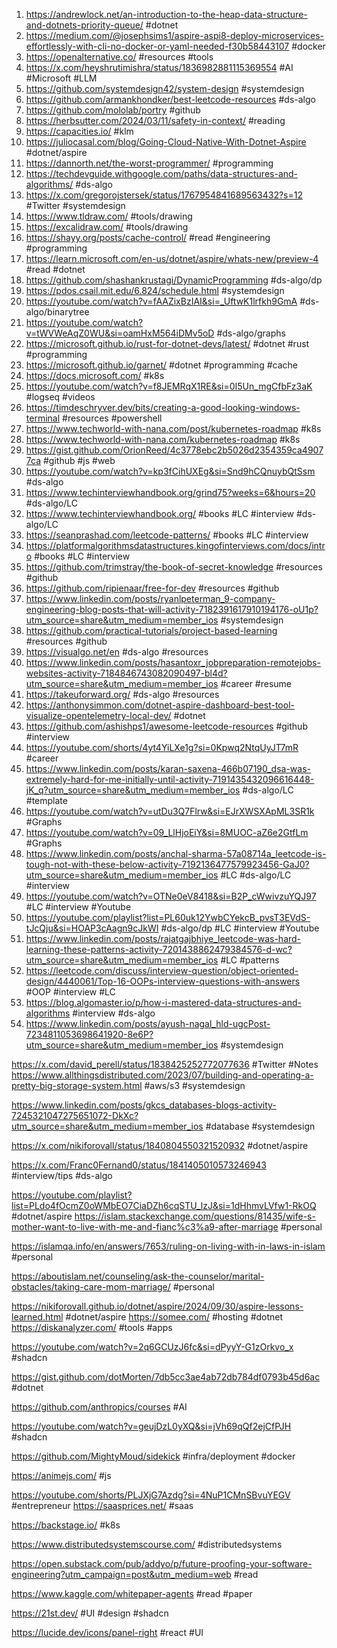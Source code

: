 1. https://andrewlock.net/an-introduction-to-the-heap-data-structure-and-dotnets-priority-queue/ #dotnet
2. https://medium.com/@josephsims1/aspire-aspi8-deploy-microservices-effortlessly-with-cli-no-docker-or-yaml-needed-f30b58443107 #docker 
3. https://openalternative.co/ #resources #tools
4. https://x.com/heyshrutimishra/status/1836982881115369554 #AI #Microsoft #LLM
5. https://github.com/systemdesign42/system-design #systemdesign
6. https://github.com/armankhondker/best-leetcode-resources #ds-algo
7. https://github.com/mololab/portry #github
8. https://herbsutter.com/2024/03/11/safety-in-context/ #reading
9. https://capacities.io/ #klm
10. https://juliocasal.com/blog/Going-Cloud-Native-With-Dotnet-Aspire #dotnet/aspire
11. https://dannorth.net/the-worst-programmer/ #programming
12. https://techdevguide.withgoogle.com/paths/data-structures-and-algorithms/ #ds-algo 
13. https://x.com/gregorojstersek/status/1767954841689563432?s=12 #Twitter #systemdesign 
14. https://www.tldraw.com/ #tools/drawing
15. https://excalidraw.com/  #tools/drawing
16. https://shayy.org/posts/cache-control/ #read #engineering #programming
17. https://learn.microsoft.com/en-us/dotnet/aspire/whats-new/preview-4 #read #dotnet
18. https://github.com/shashankrustagi/DynamicProgramming #ds-algo/dp
19. https://pdos.csail.mit.edu/6.824/schedule.html #systemdesign
20. https://youtube.com/watch?v=fAAZixBzIAI&si=_UftwK1lrfkh9GmA #ds-algo/binarytree 
21. https://youtube.com/watch?v=tWVWeAqZ0WU&si=oamHxM564iDMv5oD #ds-algo/graphs
22. https://microsoft.github.io/rust-for-dotnet-devs/latest/ #dotnet #rust #programming
23. https://microsoft.github.io/garnet/ #dotnet #programming #cache
24. https://docs.microsoft.com/ #k8s
25. https://youtube.com/watch?v=f8JEMRqX1RE&si=0I5Un_mgCfbFz3aK #logseq #videos
26. https://timdeschryver.dev/bits/creating-a-good-looking-windows-terminal #resources #powershell
27. https://www.techworld-with-nana.com/post/kubernetes-roadmap #k8s
28. https://www.techworld-with-nana.com/kubernetes-roadmap #k8s
29. https://gist.github.com/OrionReed/4c3778ebc2b5026d2354359ca49077ca #github #js #web
30. https://youtube.com/watch?v=kp3fCihUXEg&si=Snd9hCQnuybQtSsm #ds-algo 
31. https://www.techinterviewhandbook.org/grind75?weeks=6&hours=20 #ds-algo/LC 
32. https://www.techinterviewhandbook.org/ #books #LC #interview #ds-algo/LC 
33. https://seanprashad.com/leetcode-patterns/ #books #LC #interview
34. https://platformalgorithmsdatastructures.kingofinterviews.com/docs/intro #books #LC #interview
35. https://github.com/trimstray/the-book-of-secret-knowledge #resources #github
36. https://github.com/ripienaar/free-for-dev #resources #github 
37. https://www.linkedin.com/posts/ryanlpeterman_9-company-engineering-blog-posts-that-will-activity-7182391617910194176-oU1p?utm_source=share&utm_medium=member_ios #systemdesign
38. https://github.com/practical-tutorials/project-based-learning #resources #github
39. https://visualgo.net/en #ds-algo #resources
40. https://www.linkedin.com/posts/hasantoxr_jobpreparation-remotejobs-websites-activity-7184846743082090497-bl4d?utm_source=share&utm_medium=member_ios #career #resume
41. https://takeuforward.org/ #ds-algo #resources
42. https://anthonysimmon.com/dotnet-aspire-dashboard-best-tool-visualize-opentelemetry-local-dev/ #dotnet
43. https://github.com/ashishps1/awesome-leetcode-resources #github #interview 
44. https://youtube.com/shorts/4yt4YiLXe1g?si=0Kpwq2NtqUyJT7mR #career 
45. https://www.linkedin.com/posts/karan-saxena-466b07190_dsa-was-extremely-hard-for-me-initially-until-activity-7191435432096616448-jK_q?utm_source=share&utm_medium=member_ios #ds-algo/LC  #template 
46. https://youtube.com/watch?v=utDu3Q7Flrw&si=EJrXWSXApML3SR1k #Graphs 
47. https://youtube.com/watch?v=09_LlHjoEiY&si=8MUOC-aZ6e2GtfLm #Graphs 
48. https://www.linkedin.com/posts/anchal-sharma-57a08714a_leetcode-is-tough-not-with-these-below-activity-7192136477579923456-GaJ0?utm_source=share&utm_medium=member_ios #LC #ds-algo/LC  #interview 
49. https://youtube.com/watch?v=OTNe0eV8418&si=B2P_cWwivzuYQJ97 #LC #interview #Youtube 
50. https://youtube.com/playlist?list=PL60uk12YwbCYekcB_pvsT3EVdS-tJcQju&si=HOAP3cAagn9cJkWI #ds-algo/dp  #LC #interview #Youtube
51. https://www.linkedin.com/posts/rajatgajbhiye_leetcode-was-hard-learning-these-patterns-activity-7201438862479384576-d-wc?utm_source=share&utm_medium=member_ios #LC #patterns
52. https://leetcode.com/discuss/interview-question/object-oriented-design/4440061/Top-16-OOPs-interview-questions-with-answers #OOP #interview #LC
53. https://blog.algomaster.io/p/how-i-mastered-data-structures-and-algorithms #interview #ds-algo 
54. https://www.linkedin.com/posts/ayush-nagal_hld-ugcPost-7234811053698641920-8e6P?utm_source=share&utm_medium=member_ios #systemdesign

https://x.com/david_perell/status/1838425252772077636 #Twitter #Notes 
https://www.allthingsdistributed.com/2023/07/building-and-operating-a-pretty-big-storage-system.html #aws/s3 #systemdesign 

https://www.linkedin.com/posts/gkcs_databases-blogs-activity-7245321047275651072-DkXc?utm_source=share&utm_medium=member_ios #database #systemdesign 

https://x.com/nikiforovall/status/1840804550321520932 #dotnet/aspire 

https://x.com/Franc0Fernand0/status/1841405010573246943 #interview/tips #ds-algo 

https://youtube.com/playlist?list=PLdo4fOcmZ0oWMbEO7CiaDZh6cqSTU_lzJ&si=1dHhmvLVfw1-RkOQ #dotnet/aspire 
https://islam.stackexchange.com/questions/81435/wife-s-mother-want-to-live-with-me-and-fianc%c3%a9-after-marriage #personal


https://islamqa.info/en/answers/7653/ruling-on-living-with-in-laws-in-islam #personal 

https://aboutislam.net/counseling/ask-the-counselor/marital-obstacles/taking-care-mom-marriage/ #personal 

https://nikiforovall.github.io/dotnet/aspire/2024/09/30/aspire-lessons-learned.html #dotnet/aspire 
https://somee.com/ #hosting #dotnet 
https://diskanalyzer.com/ #tools #apps




https://youtube.com/watch?v=2q6GCUzJ6fc&si=dPyyY-G1zOrkvo_x #shadcn

https://gist.github.com/dotMorten/7db5cc3ae4ab72db784df0793b45d6ac #dotnet 


https://github.com/anthropics/courses #AI 


https://youtube.com/watch?v=geujDzL0yXQ&si=jVh69qQf2ejCfPJH #shadcn 

https://github.com/MightyMoud/sidekick #infra/deployment #docker 

https://animejs.com/ #js 

https://youtube.com/shorts/PLJXjG7Azdg?si=4NuP1CMnSBvuYEGV #entrepreneur
https://saasprices.net/ #saas 

https://backstage.io/ #k8s 


https://www.distributedsystemscourse.com/ #distributedsystems

https://open.substack.com/pub/addyo/p/future-proofing-your-software-engineering?utm_campaign=post&utm_medium=web #read 

https://www.kaggle.com/whitepaper-agents #read #paper

https://21st.dev/ #UI #design #shadcn 

https://lucide.dev/icons/panel-right #react #UI 